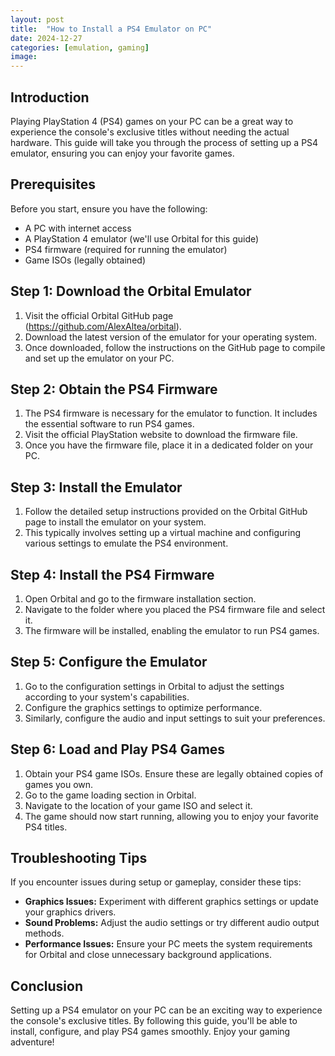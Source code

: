 ```yaml
---
layout: post
title:  "How to Install a PS4 Emulator on PC"
date: 2024-12-27
categories: [emulation, gaming]
image: 
---
```


## Introduction

Playing PlayStation 4 (PS4) games on your PC can be a great way to experience the console's exclusive titles without needing the actual hardware. This guide will take you through the process of setting up a PS4 emulator, ensuring you can enjoy your favorite games.

## Prerequisites

Before you start, ensure you have the following:
- A PC with internet access
- A PlayStation 4 emulator (we'll use Orbital for this guide)
- PS4 firmware (required for running the emulator)
- Game ISOs (legally obtained)

## Step 1: Download the Orbital Emulator

1. Visit the official Orbital GitHub page (https://github.com/AlexAltea/orbital).
2. Download the latest version of the emulator for your operating system.
3. Once downloaded, follow the instructions on the GitHub page to compile and set up the emulator on your PC.

## Step 2: Obtain the PS4 Firmware

1. The PS4 firmware is necessary for the emulator to function. It includes the essential software to run PS4 games.
2. Visit the official PlayStation website to download the firmware file.
3. Once you have the firmware file, place it in a dedicated folder on your PC.

## Step 3: Install the Emulator

1. Follow the detailed setup instructions provided on the Orbital GitHub page to install the emulator on your system.
2. This typically involves setting up a virtual machine and configuring various settings to emulate the PS4 environment.

## Step 4: Install the PS4 Firmware

1. Open Orbital and go to the firmware installation section.
2. Navigate to the folder where you placed the PS4 firmware file and select it.
3. The firmware will be installed, enabling the emulator to run PS4 games.

## Step 5: Configure the Emulator

1. Go to the configuration settings in Orbital to adjust the settings according to your system's capabilities.
2. Configure the graphics settings to optimize performance.
3. Similarly, configure the audio and input settings to suit your preferences.

## Step 6: Load and Play PS4 Games

1. Obtain your PS4 game ISOs. Ensure these are legally obtained copies of games you own.
2. Go to the game loading section in Orbital.
3. Navigate to the location of your game ISO and select it.
4. The game should now start running, allowing you to enjoy your favorite PS4 titles.

## Troubleshooting Tips

If you encounter issues during setup or gameplay, consider these tips:
- **Graphics Issues:** Experiment with different graphics settings or update your graphics drivers.
- **Sound Problems:** Adjust the audio settings or try different audio output methods.
- **Performance Issues:** Ensure your PC meets the system requirements for Orbital and close unnecessary background applications.

## Conclusion

Setting up a PS4 emulator on your PC can be an exciting way to experience the console's exclusive titles. By following this guide, you'll be able to install, configure, and play PS4 games smoothly. Enjoy your gaming adventure!
